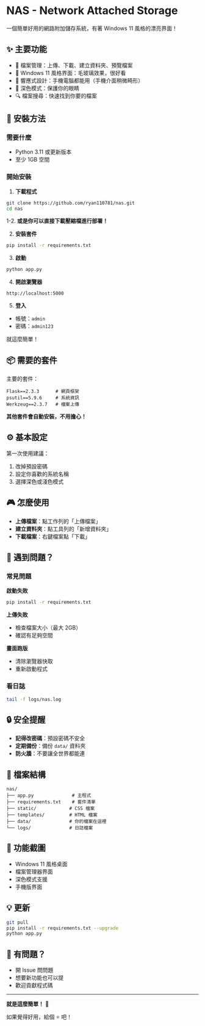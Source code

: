 # NAS - Network Attached Storage

一個簡單好用的網路附加儲存系統，有著 Windows 11 風格的漂亮界面！

## ✨ 主要功能

- 📁 檔案管理：上傳、下載、建立資料夾、預覽檔案
- 🎨 Windows 11 風格界面：毛玻璃效果，很好看
- 📱 響應式設計：手機電腦都能用（手機介面稍微畸形）
- 🌙 深色模式：保護你的眼睛
- 🔍 檔案搜尋：快速找到你要的檔案

## 🚀 安裝方法

### 需要什麼
- Python 3.11 或更新版本
- 至少 1GB 空間

### 開始安裝

1. **下載程式**
```bash
git clone https://github.com/ryan110781/nas.git
cd nas
```
1-2. **或是你可以直接下載壓縮檔進行部署！**

2. **安裝套件**
```bash
pip install -r requirements.txt
```

3. **啟動**
```bash
python app.py
```

4. **開啟瀏覽器**
```
http://localhost:5000
```

5. **登入**
- 帳號：`admin`
- 密碼：`admin123`

就這麼簡單！

## 📦 需要的套件

主要的套件：
```
Flask==2.3.3      # 網頁框架
psutil==5.9.6     # 系統資訊
Werkzeug==2.3.7   # 檔案上傳
```

**其他套件會自動安裝，不用擔心！**

## ⚙️ 基本設定

第一次使用建議：
1. 改掉預設密碼
2. 設定你喜歡的系統名稱
3. 選擇深色或淺色模式

## 🎮 怎麼使用

- **上傳檔案**：點工作列的「上傳檔案」
- **建立資料夾**：點工具列的「新增資料夾」
- **下載檔案**：右鍵檔案點「下載」

## 🐛 遇到問題？

### 常見問題

**啟動失敗**
```bash
pip install -r requirements.txt
```

**上傳失敗**
- 檢查檔案大小（最大 2GB）
- 確認有足夠空間

**畫面跑版**
- 清除瀏覽器快取
- 重新啟動程式

### 看日誌
```bash
tail -f logs/nas.log
```

## 🔒 安全提醒

- **記得改密碼**：預設密碼不安全
- **定期備份**：備份 `data/` 資料夾
- **防火牆**：不要讓全世界都能連

## 📂 檔案結構

```
nas/
├── app.py              # 主程式
├── requirements.txt    # 套件清單
├── static/            # CSS 檔案
├── templates/         # HTML 檔案
├── data/              # 你的檔案在這裡
└── logs/              # 日誌檔案
```

## 🎯 功能截圖

- Windows 11 風格桌面
- 檔案管理器界面
- 深色模式支援
- 手機版界面

## 💡 更新

```bash
git pull
pip install -r requirements.txt --upgrade
python app.py
```

## 🤝 有問題？

- 開 Issue 問問題
- 想要新功能也可以提
- 歡迎貢獻程式碼

---

**就是這麼簡單！** 🎉

如果覺得好用，給個 ⭐ 吧！
